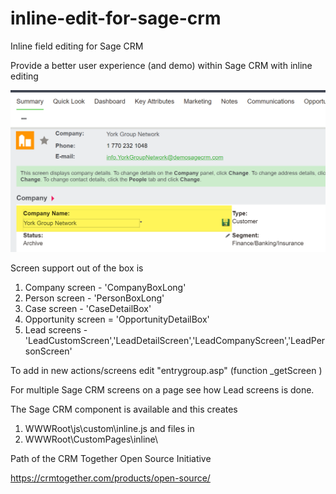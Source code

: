 # inline-edit-for-sage-crm
Inline field editing for Sage CRM

Provide a better user experience (and demo) within Sage CRM with inline editing

<img src="https://raw.githubusercontent.com/crmtogether/inline-edit-for-sage-crm/master/company_summary_sage_crm.png" alt="Company Summary Sage CRM" />

Screen support out of the box is

1. Company screen - 'CompanyBoxLong'
2. Person screen - 'PersonBoxLong'
3. Case screen - 'CaseDetailBox'
4. Opportunity screen = 'OpportunityDetailBox'
5. Lead screens - 'LeadCustomScreen','LeadDetailScreen','LeadCompanyScreen','LeadPersonScreen'

To add in new actions/screens edit "entrygroup.asp" (function _getScreen )

For multiple Sage CRM screens on a page see how Lead screens is done.

The Sage CRM component is available and this creates

1. WWWRoot\js\custom\inline.js
and files in
2. WWWRoot\CustomPages\inline\


Path of the CRM Together Open Source Initiative

https://crmtogether.com/products/open-source/

